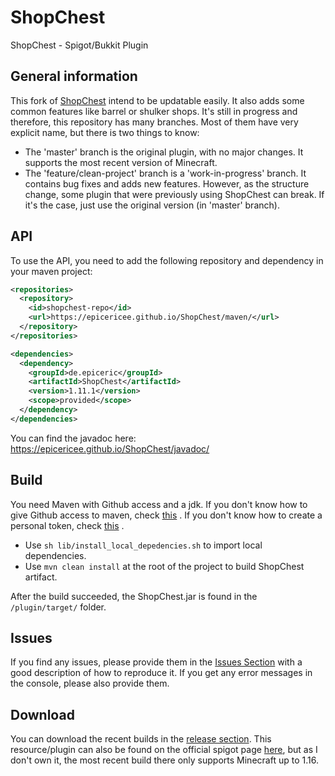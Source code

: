 # ShopChest

ShopChest - Spigot/Bukkit Plugin

## General information

This fork of [ShopChest](https://github.com/EpicEricEE/ShopChest) intend to be updatable easily.
It also adds some common features like barrel or shulker shops.
It's still in progress and therefore, this repository has many branches.
Most of them have very explicit name, but there is two things to know:

- The 'master' branch is the original plugin, with no major changes.
  It supports the most recent version of Minecraft.
- The 'feature/clean-project' branch is a 'work-in-progress' branch.
  It contains bug fixes and adds new features.
  However, as the structure change, some plugin that were previously using ShopChest can break.
  If it's the case, just use the original version (in 'master' branch).

## API

To use the API, you need to add the following repository and dependency in your maven project:

```xml
<repositories>
  <repository>
    <id>shopchest-repo</id>
    <url>https://epicericee.github.io/ShopChest/maven/</url>
  </repository>
</repositories>

<dependencies>
  <dependency>
    <groupId>de.epiceric</groupId>
    <artifactId>ShopChest</artifactId>
    <version>1.11.1</version>
    <scope>provided</scope>
  </dependency>
</dependencies>
```

You can find the javadoc here: https://epicericee.github.io/ShopChest/javadoc/

## Build

You need Maven with Github access and a jdk.
If you don't know how to give Github access to maven,
check [this](https://docs.github.com/en/packages/working-with-a-github-packages-registry/working-with-the-apache-maven-registry#authenticating-with-a-personal-access-token)
.
If you don't know how to create a personal token,
check [this](https://docs.github.com/en/authentication/keeping-your-account-and-data-secure/creating-a-personal-access-token)
.

- Use ``sh lib/install_local_depedencies.sh`` to import local dependencies.
- Use ``mvn clean install`` at the root of the project to build ShopChest artifact.

After the build succeeded, the ShopChest.jar is found in the ``/plugin/target/`` folder.

## Issues

If you find any issues, please provide them in the [Issues Section](https://github.com/Flowsqy/ShopChest/issues) with a
good description of how to reproduce it. If you get any error messages in the console, please also provide them.

## Download

You can download the recent builds in the [release section](https://github.com/Flowsqy/ShopChest/releases).
This resource/plugin can also be found on the official spigot
page [here](https://www.spigotmc.org/resources/shopchest.11431/), but as I don't own it, the most recent build there
only supports Minecraft up to 1.16.

